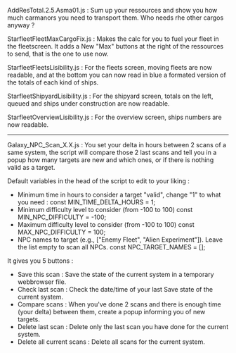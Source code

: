AddResTotal.2.5.Asma01.js :
  Sum up your ressources and show you how much carmanors you need to transport them.
  Who needs rhe other cargos anyway ?


StarfleetFleetMaxCargoFix.js :
  Makes the calc for you to fuel your fleet in the fleetscreen. It adds a New "Max" buttons at the right of the ressources to send, that is the one to use now.


StarfleetFleetsLisibility.js :
  For the fleets screen, moving fleets are now readable, and at the bottom you can now read in blue a formated version of the totals of each kind of ships.


StarfleetShipyardLisibility.js :
  For the shipyard screen, totals on the left, queued and ships under construction are now readable.

StarfleetOverviewLisibility.js :
  For the overview screen, ships numbers are now readable.

----------------------------
Galaxy_NPC_Scan_X.X.js :
  You set your delta in hours between 2 scans of a same system, the script will compare those 2 last scans and tell you in a popup how many targets are new and which ones, or if there is nothing valid as a target.
  
  Default variables in the head of the script to edit to your liking :
  - Minimum time in hours to consider a target "valid", change "1" to what you need :
    const MIN_TIME_DELTA_HOURS = 1;
  - Minimum difficulty level to consider (from -100 to 100)
    const MIN_NPC_DIFFICULTY = -100;
  - Maximum difficulty level to consider (from -100 to 100)
    const MAX_NPC_DIFFICULTY = 100;
  - NPC names to target (e.g., ["Enemy Fleet", "Alien Experiment"]).
    Leave the list empty to scan all NPCs.
    const NPC_TARGET_NAMES = [];
    
  It gives you 5 buttons :
  - Save this scan              : Save the state of the current system in a temporary webbrowser file.
  - Check last scan             : Check the date/time of your last Save state of the current system.
  - Compare scans               : When you've done 2 scans and there is enough time (your delta) between them, create a popup informing you of new targets.
  - Delete last scan            : Delete only the last scan you have done for the current system.
  - Delete all current scans    : Delete all scans for the current system.
